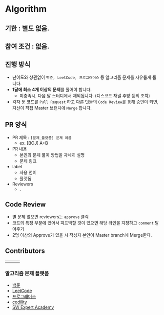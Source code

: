 # Algorithm


## 기한 : 별도 없음.

## 참여 조건 : 없음.

## 진행 방식
- 난이도와 상관없이 `백준, LeetCode, 프로그래머스` 등 알고리즘 문제를 자유롭게 풉니다.
- **1달에 최소 4개 이상의 문제**를 풀어야 합니다.
  - 미충족시, 다음 달 스터디에서 제외됩니다. (디스코드 채널 추방 등의 조치)
- 각자 푼 코드를 `Pull Request` 하고 다른 벗들의 `Code Review`를 통해 승인이 되면, 자신이 직접 Master 브랜치에 `Merge` 합니다.


## PR 양식
- PR 제목 : `[문제_플랫폼] 문제 이름`
  - ex. [BOJ] A+B
- PR 내용
  - 본인의 문제 풀이 방법을 자세히 설명
  - 문제 링크
- label
  - 사용 언어
  - 플랫폼
- Reviewers
  - .
  
## Code Review
- 별 문제 없으면 reviewers는 `approve` 클릭
- 코드의 특정 부분에 있어서 피드백할 것이 있으면 해당 라인을 지정하고 `comment` 달아주기
- 2명 이상의 Approve가 있을 시 작성자 본인이 Master branch에 Merge한다.

## Contributors
|| | |
|---|---|---|
| | | |


### 알고리즘 문제 플랫폼
- [백준](https://www.acmicpc.net/)
- [LeetCode](https://leetcode.com/)
- [프로그래머스](https://programmers.co.kr/)
- [codility](https://www.codility.com/)
- [SW Expert Academy](https://swexpertacademy.com/main/main.do)
